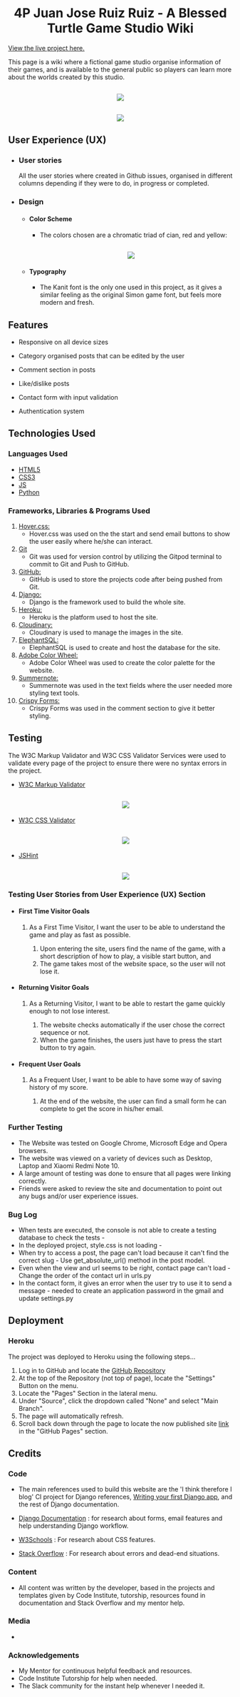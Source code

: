 <h1 align="center">4P Juan Jose Ruiz Ruiz - A Blessed Turtle Game Studio Wiki</h1>

[View the live project here.](https://wiki-abt1.herokuapp.com/)

This page is a wiki where a fictional game studio organise information of their games, and is available to the general public so players can learn more about the worlds created by this studio.

<h2 align="center"><img src="assets/images/SimonSaysReadmeLogo.png"></h2>

<h2 align="center"><img src="assets/images/SimonHeader.png"></h2>

## User Experience (UX)

-   ### User stories

    All the user stories where created in Github issues, organised in different columns depending if they were to do, in progress or completed.

-   ### Design
    -   #### Color Scheme
        -   The colors chosen are a chromatic triad of cian, red and yellow:
        <h2 align="center"><img src="assets/images/ColorPallette.png"></h2>

    -   #### Typography
        -   The Kanit font is the only one used in this project, as it gives a similar feeling as the original Simon game font, but feels more modern and fresh.

## Features

-   Responsive on all device sizes

-   Category organised posts that can be edited by the user

-   Comment section in posts

-   Like/dislike posts

-   Contact form with input validation

-   Authentication system

## Technologies Used

### Languages Used

-   [HTML5](https://en.wikipedia.org/wiki/HTML5)
-   [CSS3](https://en.wikipedia.org/wiki/Cascading_Style_Sheets)
-   [JS](https://en.wikipedia.org/wiki/JavaScript)
-   [Python](https://en.wikipedia.org/wiki/Python_(programming_language))

### Frameworks, Libraries & Programs Used

1. [Hover.css:](https://ianlunn.github.io/Hover/)
    - Hover.css was used on the the start and send email buttons to show the user easily where he/she can interact.
1. [Git](https://git-scm.com/)
    - Git was used for version control by utilizing the Gitpod terminal to commit to Git and Push to GitHub.
1. [GitHub:](https://github.com/)
    - GitHub is used to store the projects code after being pushed from Git.
1. [Django:](https://www.djangoproject.com/)
    - Django is the framework used to build the whole site.
1. [Heroku:](https://www.heroku.com/)
    - Heroku is the platform used to host the site.
1. [Cloudinary:](https://cloudinary.com/)
    - Cloudinary is used to manage the images in the site.
1. [ElephantSQL:](https://www.elephantsql.com/)
    - ElephantSQL is used to create and host the database for the site.
1. [Adobe Color Wheel:](https://color.adobe.com/es/create/color-wheel)
    - Adobe Color Wheel was used to create the color palette for the website.
1. [Summernote:](https://summernote.org/)
    - Summernote was used in the text fields where the user needed more styling text tools.
1. [Crispy Forms:](https://django-crispy-forms.readthedocs.io/en/latest/)
    - Crispy Forms was used in the comment section to give it better styling.


## Testing

The W3C Markup Validator and W3C CSS Validator Services were used to validate every page of the project to ensure there were no syntax errors in the project.

-   [W3C Markup Validator](https://jigsaw.w3.org/css-validator/#validate_by_input)
        <h2 align="center"><img src="assets/images/HTMLValidation.png"></h2>
-   [W3C CSS Validator](https://jigsaw.w3.org/css-validator/#validate_by_input)
        <h2 align="center"><img src="assets/images/CSSValidation.png"></h2>
-   [JSHint](https://jshint.com/)
        <h2 align="center"><img src="assets/images/JSHint.png"></h2>

### Testing User Stories from User Experience (UX) Section

-   #### First Time Visitor Goals

    1. As a First Time Visitor, I want the user to be able to understand the game and play as fast as possible.

        1. Upon entering the site, users find the name of the game, with a short description of how to play, a visible start button, and 
        2. The game takes most of the website space, so the user will not lose it.

-   #### Returning Visitor Goals

    1. As a Returning Visitor, I want to be able to restart the game quickly enough to not lose interest.

        1. The website checks automatically if the user chose the correct sequence or not.
        2. When the game finishes, the users just have to press the start button to try again.

-   #### Frequent User Goals

    1. As a Frequent User, I want to be able to have some way of saving history of my score.

        1. At the end of the website, the user can find a small form he can complete to get the score in his/her email.

### Further Testing

-   The Website was tested on Google Chrome, Microsoft Edge and Opera browsers.
-   The website was viewed on a variety of devices such as Desktop, Laptop and Xiaomi Redmi Note 10.
-   A large amount of testing was done to ensure that all pages were linking correctly.
-   Friends were asked to review the site and documentation to point out any bugs and/or user experience issues.

### Bug Log

- When tests are executed, the console is not able to create a testing database to check the tests - 
- In the deployed project, style.css is not loading - 
- When try to access a post, the page can't load because it can't find the correct slug - Use get_absolute_url() method in the post model.
- Even when the view and url seems to be right, contact page can't load - Change the order of the contact url in urls.py
- In the contact form, it gives an error when the user try to use it to send a message - needed to create an application password in the gmail and update settings.py

## Deployment

### Heroku

The project was deployed to Heroku using the following steps...

1. Log in to GitHub and locate the [GitHub Repository](https://github.com/)
2. At the top of the Repository (not top of page), locate the "Settings" Button on the menu.
3. Locate the "Pages" Section in the lateral menu.
4. Under "Source", click the dropdown called "None" and select "Main Branch".
5. The page will automatically refresh.
6. Scroll back down through the page to locate the now published site [link](https://deneb331.github.io/2P-JuanJoseRuizRuiz-SimonSays/) in the "GitHub Pages" section.

## Credits

### Code

-   The main references used to build this website are the 'I think therefore I blog' CI project for Django references, [Writing your first Django app](https://docs.djangoproject.com/en/4.1/intro/tutorial01/), and the rest of Django documentation.

-   [Django Documentation](https://docs.djangoproject.com/en/4.1/) :  for research about forms, email features and help understanding Django workflow.

-   [W3Schools](https://www.w3schools.com/) : For research about CSS features.

-   [Stack Overflow](https://stackoverflow.com/) : For research about errors and dead-end situations.

### Content

-   All content was written by the developer, based in the projects and templates given by Code Institute, tutorship, resources found in documentation and Stack Overflow and my mentor help.

### Media

-   

### Acknowledgements

-   My Mentor for continuous helpful feedback and resources.
-   Code Institute Tutorship for help when needed.
-   The Slack community for the instant help whenever I needed it.